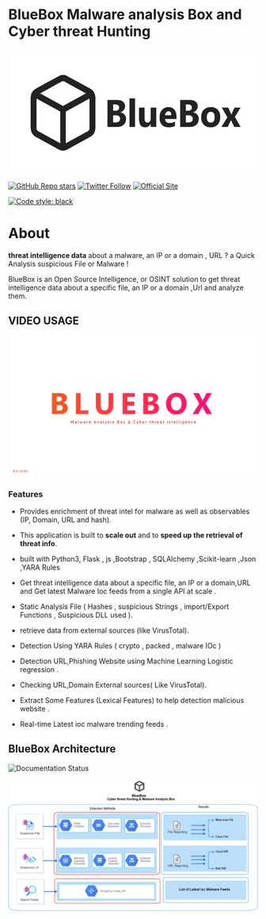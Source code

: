 # BlueBox Malware analysis Box and Cyber threat Hunting



<img src="logo_bluebox.png"  width=547 height=250 alt="BlueBox"/>


[![GitHub Repo stars](https://img.shields.io/github/stars/svdwi?style=social)](https://twitter.com/aziz_saadaoui)
[![Twitter Follow](https://img.shields.io/twitter/follow/aziz_saadaoui?style=social)](https://twitter.com/intel_owl)
[![Official Site](https://img.shields.io/badge/official-site-blue)](https://github.com/svdwi)


[![Code style: black](https://img.shields.io/badge/code%20style-black-000000.svg)](https://github.com/svdwi)


# About 
 **threat intelligence data** about a malware, an IP or a domain , URL ? a Quick Analysis suspicious File or Malware ! 

BlueBox is an Open Source Intelligence, or OSINT solution to get threat intelligence data about a specific file, an IP or a domain ,Url and analyze them.


## VIDEO USAGE

<a href="https://drive.google.com/file/d/1FxDkz2h4jldsEU8QTL0uFaJSZFSI8XZ-/preview" title="BlueBox Usage"><img src="bluebox.png" alt="Cyber threat Hunting & Malware Analysis" /></a>


### Features

- Provides enrichment of threat intel for malware as well as observables (IP, Domain, URL and hash).
- This application is built to **scale out** and to **speed up the retrieval of threat info**.

-  built with Python3, Flask , js ,Bootstrap , SQLAlchemy ,Scikit-learn ,Json ,YARA Rules
-  Get threat intelligence data about a specific file, an IP or a domain,URL and Get latest Malware Ioc feeds from a single API at scale .
- Static Analysis File ( Hashes , suspicious Strings , import/Export Functions , Suspicious DLL used ).
- retrieve data from external sources (like VirusTotal).
- Detection Using YARA Rules ( crypto , packed , malware IOc )
- Detection URL,Phishing Website using Machine Learning Logistic regression .
- Checking URL,Domain External sources( Like VirusTotal).
- Extract Some Features (Lexical Features) to help detection malicious website .
- Real-time Latest ioc malware trending feeds .



## BlueBox Architecture

![Documentation Status](https://readthedocs.org/projects/intelowl/badge/?version=latest) 


<img src="architecture.png"  alt="BlueBox"/>


